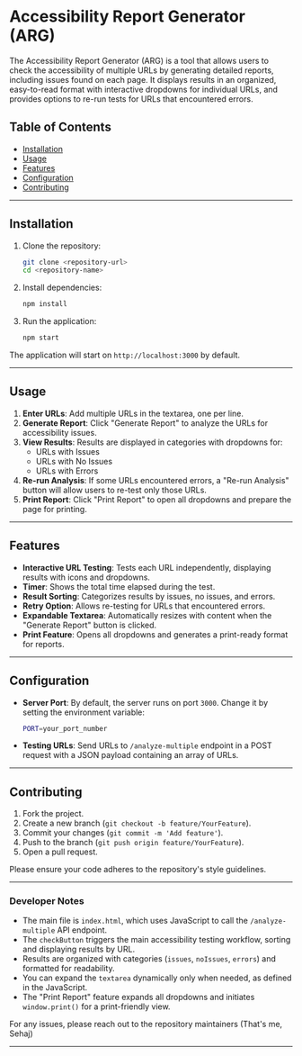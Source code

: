 # Accessibility Report Generator (ARG)

The Accessibility Report Generator (ARG) is a tool that allows users to check the accessibility of multiple URLs by generating detailed reports, including issues found on each page. It displays results in an organized, easy-to-read format with interactive dropdowns for individual URLs, and provides options to re-run tests for URLs that encountered errors.

## Table of Contents

- [Installation](#installation)
- [Usage](#usage)
- [Features](#features)
- [Configuration](#configuration)
- [Contributing](#contributing)

---

## Installation

1. Clone the repository:

   ```bash
   git clone <repository-url>
   cd <repository-name>
   ```

2. Install dependencies:

   ```bash
   npm install
   ```

3. Run the application:
   ```bash
   npm start
   ```

The application will start on `http://localhost:3000` by default.

---

## Usage

1. **Enter URLs**: Add multiple URLs in the textarea, one per line.
2. **Generate Report**: Click "Generate Report" to analyze the URLs for accessibility issues.
3. **View Results**: Results are displayed in categories with dropdowns for:
   - URLs with Issues
   - URLs with No Issues
   - URLs with Errors
4. **Re-run Analysis**: If some URLs encountered errors, a "Re-run Analysis" button will allow users to re-test only those URLs.
5. **Print Report**: Click "Print Report" to open all dropdowns and prepare the page for printing.

---

## Features

- **Interactive URL Testing**: Tests each URL independently, displaying results with icons and dropdowns.
- **Timer**: Shows the total time elapsed during the test.
- **Result Sorting**: Categorizes results by issues, no issues, and errors.
- **Retry Option**: Allows re-testing for URLs that encountered errors.
- **Expandable Textarea**: Automatically resizes with content when the "Generate Report" button is clicked.
- **Print Feature**: Opens all dropdowns and generates a print-ready format for reports.

---

## Configuration

- **Server Port**: By default, the server runs on port `3000`. Change it by setting the environment variable:
  ```bash
  PORT=your_port_number
  ```
- **Testing URLs**: Send URLs to `/analyze-multiple` endpoint in a POST request with a JSON payload containing an array of URLs.

---

## Contributing

1. Fork the project.
2. Create a new branch (`git checkout -b feature/YourFeature`).
3. Commit your changes (`git commit -m 'Add feature'`).
4. Push to the branch (`git push origin feature/YourFeature`).
5. Open a pull request.

Please ensure your code adheres to the repository's style guidelines.

---

### Developer Notes

- The main file is `index.html`, which uses JavaScript to call the `/analyze-multiple` API endpoint.
- The `checkButton` triggers the main accessibility testing workflow, sorting and displaying results by URL.
- Results are organized with categories (`issues`, `noIssues`, `errors`) and formatted for readability.
- You can expand the `textarea` dynamically only when needed, as defined in the JavaScript.
- The "Print Report" feature expands all dropdowns and initiates `window.print()` for a print-friendly view.

For any issues, please reach out to the repository maintainers (That's me, Sehaj)

---
